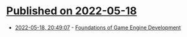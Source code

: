 # [Published on 2022-05-18](index.md)

* [2022-05-18, 20:49:07](https://news.ycombinator.com/item?id=31427455) - [Foundations of Game Engine Development](http://foundationsofgameenginedev.com/)
